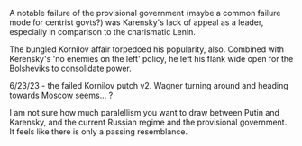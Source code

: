 
A notable failure of the provisional government (maybe a common failure mode for centrist govts?) was Karensky's lack of appeal as a leader, especially in comparison to the charismatic Lenin.

The bungled Kornilov affair torpedoed his popularity, also. Combined with Kerensky's 'no enemies on the left' policy, he left his flank wide open for the Bolsheviks to consolidate power.

6/23/23 - the failed Kornilov putch v2. Wagner turning around and heading towards Moscow seems... ?

I am not sure how much paralellism you want to draw between Putin and Karensky, and the current Russian regime and the provisional government. It feels like there is only a passing resemblance.
